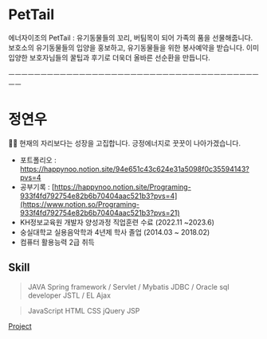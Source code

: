 # PetTail
에너자이조의 PetTail : 유기동물들의 꼬리, 버팀목이 되어 가족의 품을 선물해줍니다.
보호소의 유기동물들의 입양을 홍보하고, 유기동물들을 위한 봉사예약을 받습니다.
이미 입양한 보호자님들의 꿀팁과 후기로 더욱더 올바른 선순환을 만듭니다.

ㅡㅡㅡㅡㅡㅡㅡㅡㅡㅡㅡㅡㅡㅡㅡㅡㅡㅡㅡㅡㅡㅡㅡㅡㅡㅡㅡㅡㅡㅡㅡㅡㅡㅡㅡㅡㅡㅡㅡㅡㅡ

# 정연우
🙌🏼 현재의 자리보다는 성장을 고집합니다. 긍정에너지로 꿋꿋이 나아가겠습니다.
<br>
- 포트폴리오 : https://happynoo.notion.site/94e651c43c624e31a5098f0c35594143?pvs=4
- 공부기록 : [https://happynoo.notion.site/Programing-933f4fd792754e82b6b70404aac521b3?pvs=4](https://www.notion.so/Programing-933f4fd792754e82b6b70404aac521b3?pvs=21)
- KH정보교육원 개발자 양성과정 직업훈련 수료 (2022.11 ~2023.6)
- 숭실대학교 실용음악학과 4년제 학사 졸업 (2014.03 ~ 2018.02) 
- 컴퓨터 활용능력 2급 취득 

## Skill

> JAVA
Spring framework / Servlet / Mybatis
JDBC / Oracle sql developer
JSTL / EL
Ajax
> 

> JavaScript HTML CSS
jQuery
JSP
> 

[ Project](https://www.notion.so/e7518c917f864fd1a34c97733052d17b?pvs=21)
